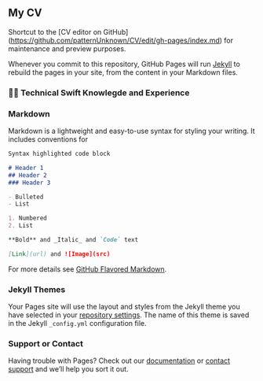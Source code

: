 ## My CV

Shortcut to the [CV editor on GitHub] (https://github.com/patternUnknown/CV/edit/gh-pages/index.md) for maintenance and preview purposes.

Whenever you commit to this repository, GitHub Pages will run [Jekyll](https://jekyllrb.com/) to rebuild the pages in your site, from the content in your Markdown files.


### 👨‍💻 Technical Swift Knowlegde and Experience 




### Markdown

Markdown is a lightweight and easy-to-use syntax for styling your writing. It includes conventions for

```markdown
Syntax highlighted code block

# Header 1
## Header 2
### Header 3

- Bulleted
- List

1. Numbered
2. List

**Bold** and _Italic_ and `Code` text

[Link](url) and ![Image](src)
```

For more details see [GitHub Flavored Markdown](https://guides.github.com/features/mastering-markdown/).

### Jekyll Themes

Your Pages site will use the layout and styles from the Jekyll theme you have selected in your [repository settings](https://github.com/patternUnknown/CV/settings/pages). The name of this theme is saved in the Jekyll `_config.yml` configuration file.

### Support or Contact

Having trouble with Pages? Check out our [documentation](https://docs.github.com/categories/github-pages-basics/) or [contact support](https://support.github.com/contact) and we’ll help you sort it out.
